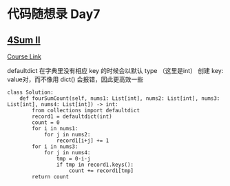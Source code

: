 # 代码随想录 Day7

## [4Sum II](https://leetcode.com/problems/4sum-ii/)

[Course Link](https://programmercarl.com/0454.%E5%9B%9B%E6%95%B0%E7%9B%B8%E5%8A%A0II.html#%E7%AE%97%E6%B3%95%E5%85%AC%E5%BC%80%E8%AF%BE)

defaultdict 在字典里没有相应 key 的时候会以默认 type （这里是int） 创建 key: value对，而不像用 dict() 会报错，因此更高效一些

```
class Solution:
    def fourSumCount(self, nums1: List[int], nums2: List[int], nums3: List[int], nums4: List[int]) -> int:
        from collections import defaultdict
        record1 = defaultdict(int)
        count = 0
        for i in nums1:
            for j in nums2:
                record1[i+j] += 1
        for i in nums3:
            for j in nums4:
                tmp = 0-i-j
                if tmp in record1.keys():
                    count += record1[tmp]
        return count
```
